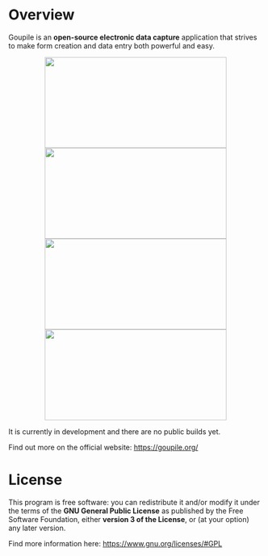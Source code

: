# Overview

Goupile is an **open-source electronic data capture** application that strives to make form creation and data entry both powerful and easy.

<p style="text-align: center;">
    <a href="https://goupile.org/static/screenshots/editor.webp" target="_blank">
        <img src="https://goupile.org/static/screenshots/editor.webp"
             width="360" height="180" alt=""/>
    </a>
    <a href="https://goupile.org/static/screenshots/data.webp" target="_blank">
        <img src="https://goupile.org/static/screenshots/data.webp"
             width="360" height="180" alt=""/>
    </a>
    <a href="https://goupile.org/static/screenshots/overview.webp" target="_blank">
        <img src="https://goupile.org/static/screenshots/overview.webp"
             width="360" height="180" alt=""/>
    </a>
    <a href="https://goupile.org/static/screenshots/tablet.webp" target="_blank">
        <img src="https://goupile.org/static/screenshots/tablet.webp"
             width="360" height="180" alt=""/>
   </a>
</p>

It is currently in development and there are no public builds yet.

Find out more on the official website: https://goupile.org/

# License

This program is free software: you can redistribute it and/or modify it under the terms of the **GNU General Public License** as published by the Free Software Foundation, either **version 3 of the License**, or (at your option) any later version.

Find more information here: https://www.gnu.org/licenses/#GPL

